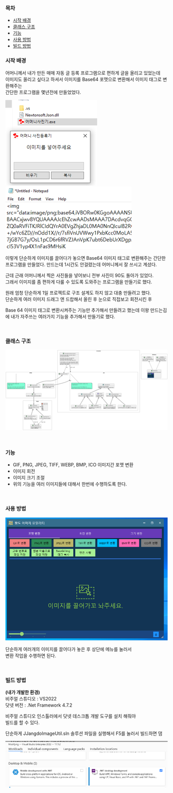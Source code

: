 ### 목차
 * [시작 배경](#start_background)
 * [클래스 구조](#class_structure)
 * [기능](#functionality)
 * [사용 방법](#how_to_use)
 * [빌드 방법](#how_to_build)


### <a name="start_background"/>시작 배경
어머니께서 내가 만든 매매 자동 글 등록 프로그램으로 편하게 글을 올리고 있었는데  
이미지도 올리고 싶다고 하셔서 이미지를 Base64 포맷으로 변환해서 이미지 태그로 변환해주는   
간단한 프로그램을 몇년전에 만들었었다.  

![1](Document/Images/MotherPicture.png)
![2](Document/Images/MotherPictureFunc.png)

이렇게 단순하게 이미지를 끌어다가 놓으면 Base64 이미지 태그로 변환해주는 간단한 프로그램을
만들었다. 만드는데 1시간도 안걸렸는데 어머니께서 잘 쓰시고 계셨다.  

근데 근래 어머니께서 찍은 사진들을 넣어보니 전부 사진이 90도 돌아가 있었다.  
그래서 이미지를 좀 편하게 다룰 수 있도록 도와주는 프로그램을 만들기로 했다.  

원래 엄청 단순하게 1일 프로젝트로 구조 설계도 하지 않고 대충 만들려고 했다.   
단순하게 여러 이미지 드래그 앤 드랍해서 올린 후 눈으로 직접보고 회전시킨 후  

Base 64 이미지 태그로 변환시켜주는 기능만 추가해서 만들려고 했는데
이왕 만드는김에 내가 자주쓰는 여러가지 기능을 추가해서 만들기로 했다.

<br>

### 클래스 구조

![3](Document/Images/ClassStructure.png)

<br>

### 기능

 * GIF, PNG, JPEG, TIFF, WEBP, BMP, ICO 이미지간 포맷 변환
 * 이미지 회전
 * 이미지 크기 조절
 * 위의 기능을 여러 이미지들에 대해서 한번에 수행하도록 한다.

<br>

### 사용 방법

![4](Document/Images/MainWindowFull.png)

단순하게 여러개의 이미지를 끌어다가 놓은 후 상단에 메뉴를 눌러서  
변환 작업을 수행하면 된다.

<br>

### 빌드 방법

<b>(내가 개발한 환경)</b>  
비주얼 스튜디오 : VS2022  
닷넷 버전 : .Net Framework 4.7.2  

비주얼 스튜디오 인스톨러에서 닷넷 데스크톱 개발 도구를 설치 해줘야  
빌드를 할 수 있다.

단순하게 JJangdoImageUtil.sln 솔루션 파일을 실행해서 F5를 눌러서 빌드하면 댐

![5](Document/Images/VSInstaller.png)